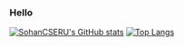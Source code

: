 ### Hello

<!--
**SohanCSERU/SohanCSERU** is a ✨ _special_ ✨ repository because its `README.md` (this file) appears on your GitHub profile.

Here are some ideas to get you started:

- 🔭 I’m currently working on ...
- 🌱 I’m currently learning ...
- 👯 I’m looking to collaborate on ...
- 🤔 I’m looking for help with ...
- 💬 Ask me about ...
- 📫 How to reach me: ...
- 😄 Pronouns: ...
- ⚡ Fun fact: ...
-->

[![SohanCSERU's GitHub stats](https://github-readme-stats.vercel.app/api?username=SohanCSERU&count_private=true&show_icons=true&theme=radical&include_all_commits=true)](https://github.com/SohanCSERU/My-Stats)
 [![Top Langs](https://github-readme-stats.vercel.app/api/top-langs/?username=SohanCSERU&theme=radical)](https://github.com/SohanCSERU/My-Stats)
